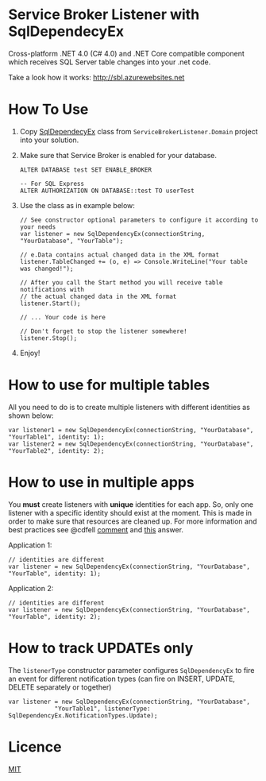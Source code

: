 # Service Broker Listener with  SqlDependecyEx
Cross-platform .NET 4.0 (C# 4.0) and .NET Core compatible component which receives SQL Server table changes into your .net code.

Take a look how it works: http://sbl.azurewebsites.net

# How To Use

1. Copy [SqlDependecyEx](https://github.com/dyatchenko/ServiceBrokerListener/blob/master/ServiceBrokerListener/ServiceBrokerListener.Domain/SqlDependencyEx.cs) class from `ServiceBrokerListener.Domain` project into your solution.
2. Make sure that Service Broker is enabled for your database.
    
    ```
    ALTER DATABASE test SET ENABLE_BROKER
    
    -- For SQL Express
    ALTER AUTHORIZATION ON DATABASE::test TO userTest
    ```
    
3. Use the class as in example below:

    ```
    // See constructor optional parameters to configure it according to your needs
    var listener = new SqlDependencyEx(connectionString, "YourDatabase", "YourTable");
    
    // e.Data contains actual changed data in the XML format
    listener.TableChanged += (o, e) => Console.WriteLine("Your table was changed!");
    
    // After you call the Start method you will receive table notifications with 
    // the actual changed data in the XML format
    listener.Start();
    
    // ... Your code is here 
    
    // Don't forget to stop the listener somewhere!
    listener.Stop();
    ```

4. Enjoy!

# How to use for multiple tables

All you need to do is to create multiple listeners with different identities as shown below:

    var listener1 = new SqlDependencyEx(connectionString, "YourDatabase", "YourTable1", identity: 1);
    var listener2 = new SqlDependencyEx(connectionString, "YourDatabase", "YourTable2", identity: 2);
    
# How to use in multiple apps

You **must** create listeners with **unique** identities for each app. So, only one listener with a specific identity should exist at the moment. This is made in order to make sure that resources are cleaned up. For more information and best practices see @cdfell [comment](https://github.com/dyatchenko/ServiceBrokerListener/issues/29#issuecomment-241826532) and [this](https://github.com/dyatchenko/ServiceBrokerListener/issues/29#issuecomment-241943608) answer.

Application 1:

    // identities are different
    var listener = new SqlDependencyEx(connectionString, "YourDatabase", "YourTable", identity: 1);
    
Application 2:

    // identities are different
    var listener = new SqlDependencyEx(connectionString, "YourDatabase", "YourTable", identity: 2);
    
# How to track UPDATEs only

The `listenerType` constructor parameter configures `SqlDependencyEx` to fire an event for
different notification types (can fire on INSERT, UPDATE, DELETE separately or together)

    var listener = new SqlDependencyEx(connectionString, "YourDatabase",
                 "YourTable1", listenerType: SqlDependencyEx.NotificationTypes.Update);
    
# Licence

[MIT](LICENSE)
